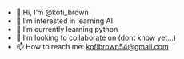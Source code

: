 - 👋 Hi, I’m @kofi_brown
- 👀 I’m interested in learning AI
- 🌱 I’m currently learning python
- 💞️ I’m looking to collaborate on (dont know yet...)
- 📫 How to reach me: kofibrown54@gmail.com

<!---
kofibrown94/kofibrown94 is a ✨ special ✨ repository because its `README.md` (this file) appears on your GitHub profile.
You can click the Preview link to take a look at your changes.
--->
